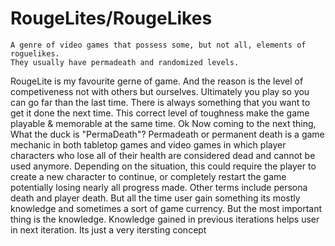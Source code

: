 # RougeLites/RougeLikes
    A genre of video games that possess some, but not all, elements of roguelikes.
    They usually have permadeath and randomized levels.
  RougeLite is my favourite gerne of game. And the reason is the level of competiveness not with others but ourselves. Ultimately you play so you can go far than the last time. There is always something that you want to get it done the next time. This correct level of toughness make the game playable & memorable at the same time. Ok Now coming to the next thing, What the duck is "PermaDeath"?
  Permadeath or permanent death is a game mechanic in both tabletop games and video games in which player characters who lose all of their health are considered dead and cannot be used anymore. Depending on the situation, this could require the player to create a new character to continue, or completely restart the game potentially losing nearly all progress made. Other terms include persona death and player death. But all the time user gain something its mostly knowledge and sometimes a sort of game currency. But the most important thing is the knowledge. Knowledge gained in previous iterations helps user in next iteration. Its just a very itersting concept
